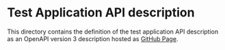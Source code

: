 # Test Application API description

This directory contains the definition of the test application API description as an OpenAPI version 3 description hosted as [GitHub Page](https://latusikl.github.io/jvm-frameworks-comparative-assessment/).